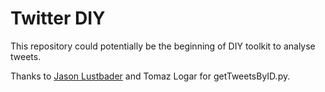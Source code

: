 # Twitter DIY

This repository could potentially be the beginning of DIY toolkit to analyse tweets.

Thanks to [Jason Lustbader](https://github.com/jasonlustbader) and Tomaz Logar for getTweetsByID.py.
